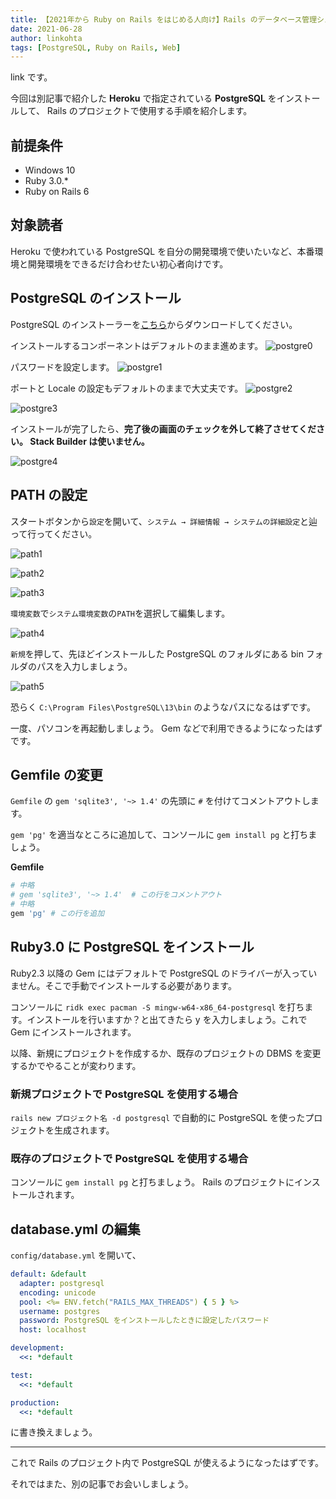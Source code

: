 ```yaml
---
title: 【2021年から Ruby on Rails をはじめる人向け】Rails のデータベース管理システムを PostgreSQL にする手順
date: 2021-06-28
author: linkohta
tags: [PostgreSQL, Ruby on Rails, Web]
---
```


link です。

今回は別記事で紹介した **Heroku** で指定されている **PostgreSQL** をインストールして、 Rails のプロジェクトで使用する手順を紹介します。

## 前提条件

- Windows 10
- Ruby 3.0.*
- Ruby on Rails 6

## 対象読者

Heroku で使われている PostgreSQL を自分の開発環境で使いたいなど、本番環境と開発環境をできるだけ合わせたい初心者向けです。

## PostgreSQL のインストール

PostgreSQL のインストーラーを[こちら](https://www.postgresql.org/)からダウンロードしてください。

インストールするコンポーネントはデフォルトのまま進めます。
![postgre0](images/rails-postgresql-1.png)

パスワードを設定します。
![postgre1](images/rails-postgresql-2.png)

ポートと Locale の設定もデフォルトのままで大丈夫です。
![postgre2](images/rails-postgresql-3.png)

![postgre3](images/rails-postgresql-4.png)

インストールが完了したら、**完了後の画面のチェックを外して終了させてください。 Stack Builder は使いません。**

![postgre4](images/rails-postgresql-5.png)

## PATH の設定

スタートボタンから`設定`を開いて、`システム → 詳細情報 → システムの詳細設定`と辿って行ってください。

![path1](images/rails-postgresql-6.png)

![path2](images/rails-postgresql-7.png)

![path3](images/rails-postgresql-8.png)

`環境変数`で`システム環境変数`の`PATH`を選択して編集します。

![path4](images/rails-postgresql-9.png)

`新規`を押して、先ほどインストールした PostgreSQL のフォルダにある bin フォルダのパスを入力しましょう。

![path5](images/rails-postgresql-10.png)

恐らく `C:\Program Files\PostgreSQL\13\bin` のようなパスになるはずです。

一度、パソコンを再起動しましょう。  Gem などで利用できるようになったはずです。

## Gemfile の変更

`Gemfile` の `gem 'sqlite3', '~> 1.4'` の先頭に `#` を付けてコメントアウトします。

`gem 'pg'` を適当なところに追加して、コンソールに `gem install pg` と打ちましょう。

**Gemfile**
```rb
# 中略
# gem 'sqlite3', '~> 1.4'  # この行をコメントアウト
# 中略
gem 'pg' # この行を追加
```

## Ruby3.0 に PostgreSQL をインストール
 
Ruby2.3 以降の Gem にはデフォルトで PostgreSQL のドライバーが入っていません。そこで手動でインストールする必要があります。

コンソールに `ridk exec pacman -S mingw-w64-x86_64-postgresql` を打ちます。インストールを行いますか？と出てきたら y を入力しましょう。これで Gem にインストールされます。

以降、新規にプロジェクトを作成するか、既存のプロジェクトの DBMS を変更するかでやることが変わります。

### 新規プロジェクトで PostgreSQL を使用する場合

`rails new プロジェクト名 -d postgresql` で自動的に PostgreSQL を使ったプロジェクトを生成されます。

### 既存のプロジェクトで PostgreSQL を使用する場合

コンソールに `gem install pg` と打ちましょう。 Rails のプロジェクトにインストールされます。

## database.yml の編集

`config/database.yml` を開いて、
```yml
default: &default
  adapter: postgresql
  encoding: unicode
  pool: <%= ENV.fetch("RAILS_MAX_THREADS") { 5 } %>
  username: postgres
  password: PostgreSQL をインストールしたときに設定したパスワード
  host: localhost

development:
  <<: *default

test:
  <<: *default

production:
  <<: *default
```
に書き換えましょう。

---

これで Rails のプロジェクト内で PostgreSQL が使えるようになったはずです。

それではまた、別の記事でお会いしましょう。